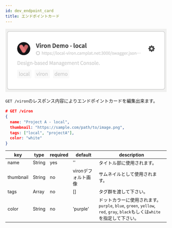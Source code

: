 ```yaml
---
id: dev_endpoint_card
title: エンドポイントカード
---
```


![endpoint_card](./assets/endpoint_card.png)

`GET /viron`のレスポンス内容によりエンドポイントカードを編集出来ます。

```json
# GET /viron
{
  name: "Project A - local",
  thumbnail: "https://sample.com/path/to/image.png",
  tags: ["local", "projectA"],
  color: "white"
}
```

| key | type | required | default | description |
| ---- | ---- | -------- | ------- | ----------- |
| name | String | yes | '' | タイトル部に使用されます。 |
| thumbnail | String | no | vironデフォルト画像 | サムネイルとして使用されます。 |
| tags | Array<String> | no | [] | タグ群を渡して下さい。 |
| color | String | no | 'purple' | ドットカラーに使用されます。`purple`, `blue`, `green`, `yellow`, `red`, `gray`, `black`もしくは`white`を指定して下さい。 |
